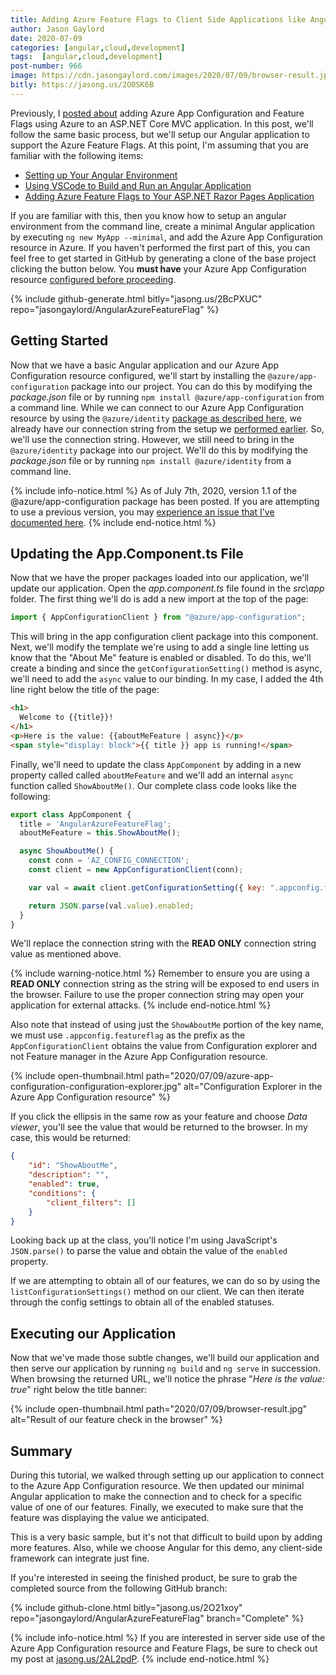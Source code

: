 ```yaml
---
title: Adding Azure Feature Flags to Client Side Applications like Angular
author: Jason Gaylord
date: 2020-07-09
categories: [angular,cloud,development]
tags:  [angular,cloud,development]
post-number: 966
image: https://cdn.jasongaylord.com/images/2020/07/09/browser-result.jpg
bitly: https://jasong.us/2O0SK6B
---
```


Previously, I [posted about](https://jasong.us/2AL2pdP) adding Azure App Configuration and Feature Flags using Azure to an ASP.NET Core MVC application. In this post, we'll follow the same basic process, but we'll setup our Angular application to support the Azure Feature Flags. At this point, I'm assuming that you are familiar with the following items:

* [Setting up Your Angular Environment](https://jasong.us/351w65D)
* [Using VSCode to Build and Run an Angular Application](https://jasong.us/2S1v7Nz)
* [Adding Azure Feature Flags to Your ASP.NET Razor Pages Application](https://jasong.us/2AL2pdP)

If you are familiar with this, then you know how to setup an angular environment from the command line, create a minimal Angular application by executing `ng new MyApp --minimal`, and add the Azure App Configuration resource in Azure. If you haven't performed the first part of this, you can feel free to  get started in GitHub by generating a clone of the base project clicking the button below. You **must have** your Azure App Configuration resource [configured before proceeding](https://jasong.us/2AL2pdP#adding-the-azure-app-configuration-resource).

{% include github-generate.html bitly="jasong.us/2BcPXUC" repo="jasongaylord/AngularAzureFeatureFlag" %}

## Getting Started
Now that we have a basic Angular application and our Azure App Configuration resource configured, we'll start by installing the `@azure/app-configuration` package into our project. You can do this by modifying the _package.json_ file or by running `npm install @azure/app-configuration` from a command line. While we can connect to our Azure App Configuration resource by using the `@azure/identity` [package as described here](https://jasong.us/3dbAyB2), we already have our connection string from the setup we [performed earlier](https://jasong.us/2AL2pdP#adding-the-azure-app-configuration-resource). So, we'll use the connection string. However, we still need to bring in the `@azure/identity` package into our project. We'll do this by modifying the _package.json_ file or by running `npm install @azure/identity` from a command line.

{% include info-notice.html %}
As of July 7th, 2020, version 1.1 of the @azure/app-configuration package has been posted. If you are attempting to use a previous version, you may <a href="https://jasong.us/38bjkD0">experience an issue that I've documented here</a>.
{% include end-notice.html %}

## Updating the App.Component.ts File
Now that we have the proper packages loaded into our application, we'll update our application. Open the _app.component.ts_ file found in the _src\app_ folder. The first thing we'll do is add a new import at the top of the page:

```js
import { AppConfigurationClient } from "@azure/app-configuration";
```

This will bring in the app configuration client package into this component. Next, we'll modify the template we're using to add a single line letting us know that the "About Me" feature is enabled or disabled. To do this, we'll create a binding and since the `getConfigurationSetting()` method is async, we'll need to add the `async` value to our binding. In my case, I added the 4th line right below the title of the page:

```html
<h1>
  Welcome to {{title}}!
</h1>
<p>Here is the value: {{aboutMeFeature | async}}</p>
<span style="display: block">{{ title }} app is running!</span>
```

Finally, we'll need to update the class `AppComponent` by adding in a new property called called `aboutMeFeature` and we'll add an internal `async` function called `ShowAboutMe()`. Our complete class code looks like the following:

```js
export class AppComponent {
  title = 'AngularAzureFeatureFlag';
  aboutMeFeature = this.ShowAboutMe();

  async ShowAboutMe() {
    const conn = 'AZ_CONFIG_CONNECTION';
    const client = new AppConfigurationClient(conn);

    var val = await client.getConfigurationSetting({ key: ".appconfig.featureflag/ShowAboutMe" });

    return JSON.parse(val.value).enabled;
  }
}
```

We'll replace the connection string with the **READ ONLY** connection string value as mentioned above. 

{% include warning-notice.html %}
Remember to ensure you are using a **READ ONLY** connection string as the string will be exposed to end users in the browser. Failure to use the proper connection string may open your application for external attacks.
{% include end-notice.html %}

Also note that instead of using just the `ShowAboutMe` portion of the key name, we must use `.appconfig.featureflag` as the prefix as the `AppConfigurationClient` obtains the value from Configuration explorer and not Feature manager in the Azure App Configuration resource. 

{% include open-thumbnail.html path="2020/07/09/azure-app-configuration-configuration-explorer.jpg" alt="Configuration Explorer in the Azure App Configuration resource" %}

If you click the ellipsis in the same row as your feature and choose _Data viewer_, you'll see the value that would be returned to the browser. In my case, this would be returned:

```json
{
	"id": "ShowAboutMe",
	"description": "",
	"enabled": true,
	"conditions": {
		"client_filters": []
	}
}
```

Looking back up at the class, you'll notice I'm using JavaScript's `JSON.parse()` to parse the value and obtain the value of the `enabled` property. 

If we are attempting to obtain all of our features, we can do so by using the `listConfigurationSettings()` method on our client. We can then iterate through the config settings to obtain all of the enabled statuses. 

## Executing our Application
Now that we've made those subtle changes, we'll build our application and then serve our application by running `ng build` and `ng serve` in succession. When browsing the returned URL, we'll notice the phrase "_Here is the value: true_" right below the title banner:

{% include open-thumbnail.html path="2020/07/09/browser-result.jpg" alt="Result of our feature check in the browser" %}

## Summary
During this tutorial, we walked through setting up our application to connect to the Azure App Configuration resource. We then updated our minimal Angular application to make the connection and to check for a specific value of one of our features. Finally, we executed to make sure that the feature was displaying the value we anticipated.

This is a very basic sample, but it's not that difficult to build upon by adding more features. Also, while we choose Angular for this demo, any client-side framework can integrate just fine.

If you're interested in seeing the finished product, be sure to grab the completed source from the following GitHub branch:

{% include github-clone.html bitly="jasong.us/2O21xoy" repo="jasongaylord/AngularAzureFeatureFlag" branch="Complete" %}

{% include info-notice.html %}
If you are interested in server side use of the Azure App Configuration resource and Feature Flags, be sure to check out my post at <a href="https://jasong.us/2AL2pdP">jasong.us/2AL2pdP</a>.
{% include end-notice.html %}